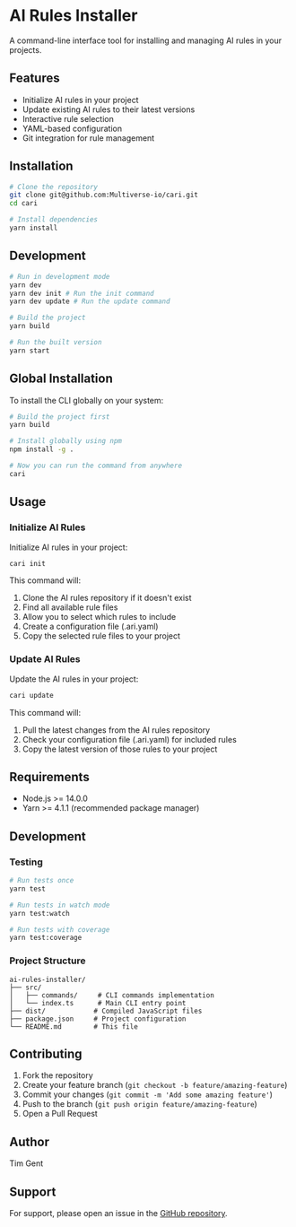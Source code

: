 # AI Rules Installer

A command-line interface tool for installing and managing AI rules in your projects.

## Features

- Initialize AI rules in your project
- Update existing AI rules to their latest versions
- Interactive rule selection
- YAML-based configuration
- Git integration for rule management

## Installation

```bash
# Clone the repository
git clone git@github.com:Multiverse-io/cari.git
cd cari

# Install dependencies
yarn install
```

## Development

```bash
# Run in development mode
yarn dev
yarn dev init # Run the init command
yarn dev update # Run the update command

# Build the project
yarn build

# Run the built version
yarn start
```

## Global Installation

To install the CLI globally on your system:

```bash
# Build the project first
yarn build

# Install globally using npm
npm install -g .

# Now you can run the command from anywhere
cari
```

## Usage

### Initialize AI Rules

Initialize AI rules in your project:

```bash
cari init
```

This command will:
1. Clone the AI rules repository if it doesn't exist
2. Find all available rule files
3. Allow you to select which rules to include
4. Create a configuration file (.ari.yaml)
5. Copy the selected rule files to your project

### Update AI Rules

Update the AI rules in your project:

```bash
cari update
```

This command will:
1. Pull the latest changes from the AI rules repository
2. Check your configuration file (.ari.yaml) for included rules
3. Copy the latest version of those rules to your project

## Requirements

- Node.js >= 14.0.0
- Yarn >= 4.1.1 (recommended package manager)

## Development

### Testing

```bash
# Run tests once
yarn test

# Run tests in watch mode
yarn test:watch

# Run tests with coverage
yarn test:coverage
```

### Project Structure

```
ai-rules-installer/
├── src/
│   ├── commands/     # CLI commands implementation
│   └── index.ts      # Main CLI entry point
├── dist/            # Compiled JavaScript files
├── package.json     # Project configuration
└── README.md        # This file
```

## Contributing

1. Fork the repository
2. Create your feature branch (`git checkout -b feature/amazing-feature`)
3. Commit your changes (`git commit -m 'Add some amazing feature'`)
4. Push to the branch (`git push origin feature/amazing-feature`)
5. Open a Pull Request

## Author

Tim Gent

## Support

For support, please open an issue in the [GitHub repository](https://github.com/Multiverse-io/cari).
